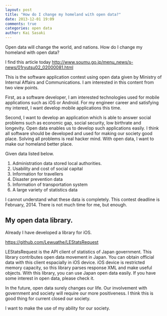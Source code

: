 ```yaml
---
layout: post
title: "How do I change my homeland with open data?"
date: 2013-12-01 19:09
comments: true
categories: open data
author: Kai Sasaki
---
```


Open data will change the world, and nations. How do I change my homeland with open data?

I find this article today
http://www.soumu.go.jp/menu_news/s-news/01ryutsu02_02000081.html

This is the software application contest using open data given by Ministry of Internal Affairs and Communications. I am interested in this content from two view points.

First, as a software developer, I am interested technologies used for mobile applications such as iOS or Android. For my engineer career and satisfying my interest, I want develop mobile applications this time.

Second, I want to develop an application which is able to answer social problems such as economic gap, social security, low birthrate and longevity. Open data enables us to develop such applications easily. I think all software should be developed and used for making our society good place. Solving all problems is real hacker mind. With open data, I want to make our homeland better place.

Given data listed below.

1. Administration data stored local authorities.
2. Usability and cost of social capital
3. Information for travellers 
4. Disaster prevention data
5. Information of transportation system
6. A large variety of statistics data

I cannot understand what these data is completely. This contest deadline is February, 2014. There is not much time for me, but enough. 

## My open data library.
Already I have developed a library for iOS.

https://github.com/Lewuathe/LEStatsRequest

LEStatsRequest is the API client of statistics of Japan government. This library contributes open data movement in Japan. You can obtain official data with this client espacially in iOS device. iOS device is restricted memory capacity, so this library parses response XML and make useful objects. With this library, you can use Japan open data easily. If you have some interest in open data, please check it. 


In the future, open data surely changes our life. Our involvement with government and society will require our more positiveness. I think this is good thing for current closed our society.

I want to make the use of my ability for our society.
